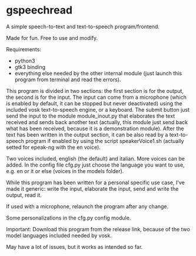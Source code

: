 # gspeechread
A simple speech-to-text and text-to-speech program/frontend.

Made for fun. Free to use and modify.

Requirements:
- python3
- gtk3 binding
- everything else needed by the other internal module (just launch this program from terminal and read the errors).

This program is divided in two sections: the first section is for the output, the second is for the input. The input can come from a microphone (which is enabled by default, it can be stopped but never deactivated) using the included vosk text-to-speech engine, or a keyboard. The submit button just send the input to the module module_inout.py that elaborates the text received and sends back another text (actually, this module just send back what has been received, because it is a demonstration module). After the text has been written in the output section, it can be also read by a text-to-speech program if enabled by using the script speakerVoice1.sh (actually setted for epeak-ng with the en voice).

Two voices included, english (the default) and italian. More voices can be added. In the config file cfg.py just choose the language you want to use, e.g. en or it or else (voices in the models folder).

While this program has been written for a personal specific use case, I've made it generic: write the input, elaborate the input, send and write the output, read it.

If used with a microphone, relaunch the program after any change.

Some personalizations in the cfg.py config module.

Important: Download this program from the release link, because of the two model languages included needed by vosk.

May have a lot of issues, but it works as intended so far.
